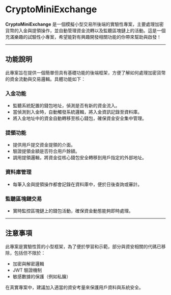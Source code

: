 # **CryptoMiniExchange**

**CryptoMiniExchange** 是一個模擬小型交易所後端的實驗性專案，主要處理加密貨幣的入金與提領操作，並自動管理資金流轉以及監聽區塊鏈上的活動。這是一個充滿樂趣的試驗性小專案，希望能對有興趣開發相關功能的你帶來幫助與啟發！

---

## **功能說明**
此專案旨在提供一個簡單但具有基礎功能的後端框架，方便了解如何處理加密貨幣的資金流動與交易邏輯。具體功能如下：

### **入金功能**
- 監聽系統配置的錢包地址，偵測是否有新的資金流入。
- 當偵測到入金時，自動觸發系統邏輯，將入金資訊記錄至資料庫。
- 將入金地址中的資金自動轉移至核心錢包，確保資金安全集中管理。

### **提領功能**
- 提供用戶提交資金提領的介面。
- 驗證提領金額是否符合用戶餘額。
- 調用提領邏輯，將資金從核心錢包安全轉移到用戶指定的外部地址。

### **資料庫管理**
- 每筆入金與提領操作都會記錄在資料庫中，便於日後查詢或審計。

### **監聽區塊鏈交易**
- 實時監控區塊鏈上的錢包活動，確保資金動態能夠即時處理。

---

## **注意事項**
此專案是實驗性質的小型框架，為了便於學習和示範，部分與資安相關的代碼已移除，包括但不限於：
- 加密與解密邏輯
- JWT 驗證機制
- 敏感數據的保護（例如私鑰）

在真實專案中，建議加入適當的資安考量來保護用戶資料與系統安全。
